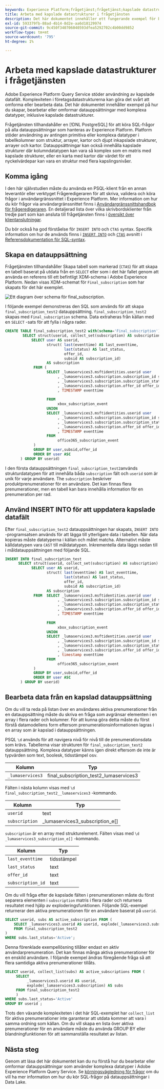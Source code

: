 ```yaml
---
keywords: Experience Platform;frågetjänst;frågetjänst;kapslade datastrukturer;kapslade data;
title: Arbeta med kapslade datastrukturer i frågetjänsten
description: Det här dokumentet innehåller ett fungerande exempel för bearbetning och omformning av kapslade datafält med hjälp av CTAS- och INSERT INTO-satser.
exl-id: 593379fb-88ad-4b14-8d2e-aa6d18129974
source-git-commit: 9c450f340706040593dfea5292702c4b00dd9852
workflow-type: tm+mt
source-wordcount: '795'
ht-degree: 1%

---
```


# Arbeta med kapslade datastrukturer i frågetjänsten

Adobe Experience Platform Query Service stöder användning av kapslade datafält. Komplexiteten i företagsdatastrukturerna kan göra det svårt att omforma eller bearbeta data. Det här dokumentet innehåller exempel på hur du skapar, bearbetar eller omformar datauppsättningar med komplexa datatyper, inklusive kapslade datastrukturer.

Frågetjänsten tillhandahåller en [!DNL PostgreSQL] för att köra SQL-frågor på alla datauppsättningar som hanteras av Experience Platform. Platform stöder användning av antingen primitiva eller komplexa datatyper i tabellkolumner som struktur, arrayer, kartor och djupt inkapslade strukturer, arrayer och kartor. Datauppsättningar kan också innehålla kapslade strukturer där kolumndatatypen kan vara så komplex som en matris med kapslade strukturer, eller en karta med kartor där värdet för ett nyckelvärdepar kan vara en struktur med flera kapslingsnivåer.

## Komma igång

I den här självstudien måste du använda en PSQL-klient från en annan leverantör eller verktyget Frågeredigeraren för att skriva, validera och köra frågor i användargränssnittet i Experience Platform. Mer information om hur du kör frågor via användargränssnittet finns i [Användargränssnittshandbok för frågeredigeraren](../ui/user-guide.md). En detaljerad lista över vilka skrivbordsklienter från tredje part som kan ansluta till frågetjänsten finns i [översikt över klientanslutningar](../clients/overview.md).

Du bör också ha god förståelse för `INSERT INTO` och `CTAS` syntax. Specifik information om hur de används finns i [`INSERT INTO`](../sql/syntax.md#insert-into) och [`CTAS`](../sql/syntax.md#create-table-as-select) avsnitt i [Referensdokumentation för SQL-syntax](../sql/syntax.md).

## Skapa en datauppsättning

Frågetjänsten tillhandahåller Skapa tabell som markerad (`CTAS`) för att skapa en tabell baserat på utdata från en `SELECT` eller som i det här fallet genom att använda en referens till ett befintligt XDM-schema i Adobe Experience Platform. Nedan visas XDM-schemat för `Final_subscription` som har skapats för det här exemplet.

![Ett diagram över schema för final_subscription.](../images/best-practices/final-subscription-schema.png)

I följande exempel demonstreras den SQL som används för att skapa `final_subscription_test2` datauppsättning. `final_subscription_test2` skapas med `Final_subscription` schema. Data extraheras från källan med en `SELECT` -sats för att fylla i några rader.

```sql
CREATE TABLE final_subscription_test2 with(schema='Final_subscription') AS (
        SELECT struct(userid, collect_set(subscription) AS subscription) AS _lumaservices3 FROM(
            SELECT user AS userid,
                   struct( last(eventtime) AS last_eventtime,
                           last(status) AS last_status,
                           offer_id, 
                           subsid AS subscription_id)
                   AS subscription
             FROM (
                   SELECT _lumaservices3.msftidentities.userid user
                        , _lumaservices3.subscription.subscription_id subsid
                        , _lumaservices3.subscription.subscription_status status
                        , _lumaservices3.subscription.offer_id offer_id
                        , TIMESTAMP eventtime
 
                   FROM
                        xbox_subscription_event
                   UNION   
                   SELECT _lumaservices3.msftidentities.userid user
                        , _lumaservices3.subscription.subscription_id subsid
                        , _lumaservices3.subscription.subscription_status status
                        , _lumaservices3.subscription.offer_id offer_id
                        , TIMESTAMP eventtime
                   FROM
                        office365_subscription_event
             ) 
             GROUP BY user,subsid,offer_id
             ORDER BY user ASC
       ) GROUP BY userid)
```

I den första datauppsättningen `final_subscription_test2`används strukturdatatypen för att innehålla båda `subscription` fält och `userid` som är unik för varje användare. The `subscription` beskriver produktprenumerationer för en användare. Det kan finnas flera prenumerationer, men en tabell kan bara innehålla information för en prenumeration per rad.

## Använd INSERT INTO för att uppdatera kapslade datafält

Efter `final_subscription_test2` datauppsättningen har skapats, `INSERT INTO` -programsatsen används för att lägga till ytterligare data i tabellen. När data kopieras måste datatyperna i källan och målet matcha. Alternativt måste källdatatypen vara `CAST` till måldatatypen. Inkrementella data läggs sedan till i måldatauppsättningen med följande SQL.

```sql
INSERT INTO final_subscription_test
      SELECT struct(userid, collect_set(subscription) AS subscription) AS _lumaservices3 FROM(
            SELECT user AS userid,
                   struct( last(eventtime) AS last_eventtime,
                           last(status) AS last_status,
                           offer_id, 
                           subsid AS subscription_id)
                   AS subscription
             FROM  SELECT _lumaservices3.msftidentities.userid user
                        , _lumaservices3.subscription.subscription_id subsid
                        , _lumaservices3.subscription.subscription_status status
                        , _lumaservices3.subscription.offer_id offer_id
                        , TIMESTAMP eventtime
 
                   FROM
                        xbox_subscription_event
                   UNION   
                   SELECT _lumaservices3.msftidentities.userid user
                        , _lumaservices3.subscription.subscription_id subsid
                        , _lumaservices3.subscription.subscription_status status
                        , _lumaservices3.subscription.offer_id offer_id
                        , timestamp eventtime
                   FROM
                        office365_subscription_event
             ) 
             GROUP BY user,subsid,offer_id
             ORDER BY user ASC
       ) GROUP BY userid)
```

## Bearbeta data från en kapslad datauppsättning

Om du vill ta reda på listan över en användares aktiva prenumerationer från en datauppsättning måste du skriva en fråga som avgränsar elementen i en array i flera rader och kolumner. För att kunna göra detta måste du först förstå datamodellens form eftersom prenumerationsinformationen lagras i en array som är kapslad i datauppsättningen.

PSQL `\d` används för att navigera nivå för nivå till de prenumerationsdata som krävs. Tabellerna visar strukturen för `final_subscription_test2` datauppsättning. Komplexa datatyper känns igen direkt eftersom de inte är typvärden som text, boolesk, tidsstämpel osv.

| Kolumn | Typ |
|--------|-------|
| `_lumaservices3` | final_subscription_test2_lumaservices3 |

Fälten i nästa kolumn visas med `\d final_subscription_test2__lumaservices3` -kommando.

| Kolumn | Typ |
|---------|-------|
| `userid` | text |
| `subscription` | _lumaservices3_subscription_e[] |

`subscription` är en array med strukturelement. Fälten visas med `\d _lumaservices3_subscription_e[]` -kommando.

| Kolumn | Typ |
|---------|-------|
| `last_eventtime` | tidsstämpel |
| `last_status` | text |
| `offer_id` | text |
| `subscription_id` | text |

Om du vill fråga efter de kapslade fälten i prenumerationen måste du först separera elementen i `subscription` matris i flera rader och returnera resultatet med hjälp av exploderingsfunktionen. Följande SQL-exempel returnerar den aktiva prenumerationen för en användare baserat på `userid`.

```sql
SELECT userid, subs AS active_subscription FROM (
    SELECT _lumaservices3.userid AS userid, explode(_lumaservices3.subscription) AS subs 
    FROM final_subscription_test2
)
WHERE subs.last_status='Active';
```

Denna förenklade exempellösning tillåter endast en aktiv användarprenumeration. Det kan finnas många aktiva prenumerationer för en enskild användare. I följande exempel ändras föregående fråga så att flera samtidiga aktiva prenumerationer tillåts.

```sql
SELECT userid, collect_list(subs) AS active_subscriptions FROM (
     SELECT
          _lumaservices3.userid AS userid,
          explode(_lumaservices3.subscription) AS subs
     FROM final_subscription_test2
     )
WHERE subs.last_status='Active' 
GROUP BY userid ;
```

Trots den växande komplexiteten i det här SQL-exemplet har `collect_list` för aktiva prenumerationer inte garanterar att utdata kommer att vara i samma ordning som källan. Om du vill skapa en lista över aktiva prenumerationer för en användare måste du använda GROUP BY eller blandningfunktionen för att sammanställa resultatet av listan.

## Nästa steg

Genom att läsa det här dokumentet kan du nu förstå hur du bearbetar eller omformar datauppsättningar som använder komplexa datatyper i Adobe Experience Platform Query Service. Se [körningsvägledning för frågor](./writing-queries.md) om du vill ha mer information om hur du kör SQL-frågor på datauppsättningar i Data Lake.
